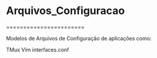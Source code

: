 # Arquivos_Configuracao
=======================

Modelos de Arquivos de Configuração de aplicações como:

TMux
Vim
interfaces.conf

